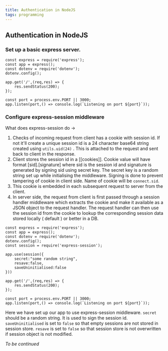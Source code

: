 ```yaml
---
title: Authentication in NodeJS
tags: programming
---
```

## Authentication in NodeJS
### Set up a basic express server.

```
const express = require('express');
const app = express();
const dotenv = require('dotenv');
dotenv.config();

app.get('/',(req,res) => {
	res.sendStatus(200);
});

const port = process.env.PORT || 3000;
app.listen(port,() => console.log(`Listening on port ${port}`));

```

### Configure express-session middleware

What does express-session do ->
1. Checks of incoming request from client has a cookie with session id. If not it'll create a unique  session id is a 24 character base64 string created using ``utils.uid(24)``  . This is attached to the request and sent back to client in the response. 
2. Client stores the session id in a [[cookies]]. Cookie value will have format [sid].[signature] where sid is the session id and signature is generated by signing sid using secret key. The secret key is a random string set up while initialising the middleware. Signing is done to prevent tampering of cookie in client side. Name of cookie will be ``connect.sid``.
3. This cookie is embedded in each subsequent request to server from the client.
4. In server side, the request from client is first passed through a session handler middleware which extracts the cookie and make it available as a JSON object to the request handler. The request handler can then use the session id from the cookie to lookup the corresponding session data stored locally ( default ) or better in a DB.

```
const express = require('express');
const app = express();
const dotenv = require('dotenv');
dotenv.config();
const session = require('express-session');

app.use(session({
	secret:"some random string",
	resave:false,  
	saveUninitialised:false
}))

app.get('/',(req,res) => {
	res.sendStatus(200);
});

const port = process.env.PORT || 3000;
app.listen(port,() => console.log(`Listening on port ${port}`));
```

Here we have set up our app to use express-session middleware. 
``secret`` should be a random string. It is used to sign the session id.
``saveUninitialised`` is set to ``false`` so that empty sessions are not stored in session store.
``resave`` is set to ``false`` so that session store is not overwritten if session object is not modified.

*To be continued*




















	







